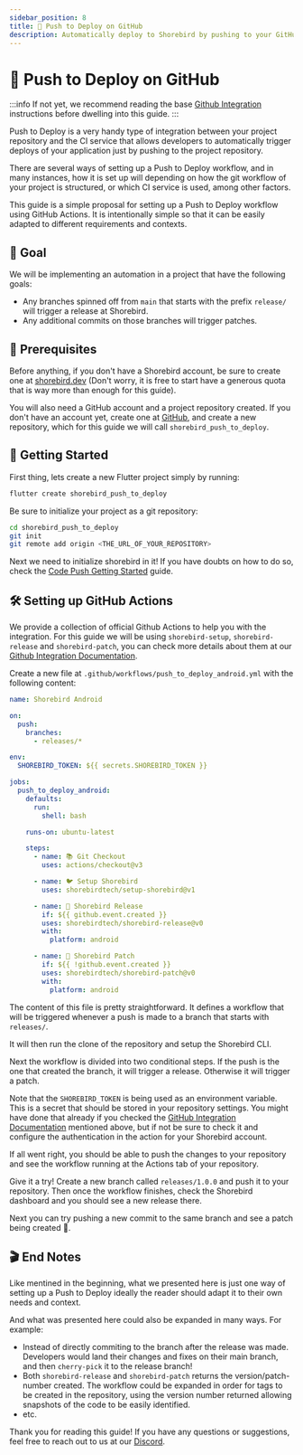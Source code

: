 ```yaml
---
sidebar_position: 8
title: 🫸 Push to Deploy on GitHub
description: Automatically deploy to Shorebird by pushing to your GitHub repository.
---
```


# 🫸 Push to Deploy on GitHub

:::info
If not yet, we recommend reading the base [Github Integration](/ci/github) instructions before dwelling into this guide.
:::

Push to Deploy is a very handy type of integration between your project repository and the CI
service that allows developers to automatically trigger deploys of your application just by
pushing to the project repository.

There are several ways of setting up a Push to Deploy workflow, and in many instances, how it is
set up will depending on how the git workflow of your project is structured, or which CI service
is used, among other factors.

This guide is a simple proposal for setting up a Push to Deploy workflow using GitHub Actions. It
is intentionally simple so that it can be easily adapted to different requirements and contexts.

## 🥅 Goal

We will be implementing an automation in a project that have the following goals:

 - Any branches spinned off from `main` that starts with the prefix `release/` will trigger a
release at Shorebird.
 - Any additional commits on those branches will trigger patches.

## 📝 Prerequisites

Before anything, if you don't have a Shorebird account, be sure to create one at
[shorebird.dev](https://shorebird.dev) (Don't worry, it is free to start have a generous quota
that is way more than enough for this guide).

You will also need a GitHub account and a project repository created. If you don't have an account
yet, create one at [GitHub](https://github.com), and create a new repository, which for this guide
we will call `shorebird_push_to_deploy`.

## 🚀 Getting Started

First thing, lets create a new Flutter project simply by running:

```bash
flutter create shorebird_push_to_deploy
```

Be sure to initialize your project as a git repository:

```bash
cd shorebird_push_to_deploy
git init
git remote add origin <THE_URL_OF_YOUR_REPOSITORY>
```

Next we need to initialize shorebird in it! If you have doubts on how to do so, check the
[Code Push Getting Started](/code-push/initialize) guide.

## 🛠️ Setting up GitHub Actions

We provide a collection of official Github Actions to help you with the integration. For this guide
we will be using `shorebird-setup`, `shorebird-release` and `shorebird-patch`, you can check more
details about them at our [Github Integration Documentation](ci/github).

Create a new file at `.github/workflows/push_to_deploy_android.yml` with the following content:

```yaml
name: Shorebird Android

on:
  push:
    branches:
      - releases/*

env:
  SHOREBIRD_TOKEN: ${{ secrets.SHOREBIRD_TOKEN }}

jobs:
  push_to_deploy_android:
    defaults:
      run:
        shell: bash

    runs-on: ubuntu-latest

    steps:
      - name: 📚 Git Checkout
        uses: actions/checkout@v3

      - name: 🐦 Setup Shorebird
        uses: shorebirdtech/setup-shorebird@v1

      - name: 🚀 Shorebird Release
        if: ${{ github.event.created }}
        uses: shorebirdtech/shorebird-release@v0
        with:
          platform: android

      - name: 🚀 Shorebird Patch
        if: ${{ !github.event.created }}
        uses: shorebirdtech/shorebird-patch@v0
        with:
          platform: android
```

The content of this file is pretty straightforward. It defines a workflow that will be triggered
whenever a push is made to a branch that starts with `releases/`.

It will then run the clone of the repository and setup the Shorebird CLI.

Next the workflow is divided into two conditional steps. If the push is the one that created the
branch, it will trigger a release. Otherwise it will trigger a patch.

Note that the `SHOREBIRD_TOKEN` is being used as an environment variable. This is a secret that
should be stored in your repository settings. You might have done that already if you checked the
[GitHub Integration Documentation](/ci/github) mentioned above, but if not be sure to check it
and configure the authentication in the action for your Shorebird account.

If all went right, you should be able to push the changes to your repository and see the workflow
running at the Actions tab of your repository.

Give it a try! Create a new branch called `releases/1.0.0` and push it to your repository. Then
once the workflow finishes, check the Shorebird dashboard and you should see a new release there.

Next you can try pushing a new commit to the same branch and see a patch being created 🎉.

## 🎬 End Notes

Like mentined in the beginning, what we presented here is just one way of setting up a Push to Deploy
ideally the reader should adapt it to their own needs and context.

And what was presented here could also be expanded in many ways. For example:

 - Instead of directly commiting to the branch after the release was made. Developers would land their
changes and fixes on their main branch, and then `cherry-pick` it to the release branch!
 - Both `shorebird-release` and `shorebird-patch` returns the version/patch-number created. The workflow
could be expanded in order for tags to be created in the repository, using the version number returned
allowing snapshots of the code to be easily identified.
 - etc.

Thank you for reading this guide! If you have any questions or suggestions, feel free to reach out
to us at our [Discord](https://discord.gg/shorebird).
